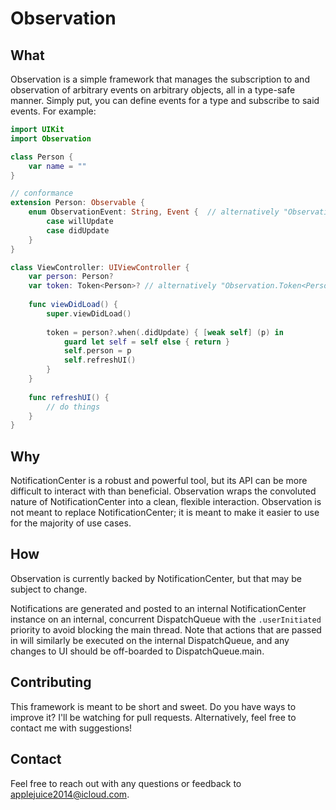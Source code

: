 # Observation

## What
Observation is a simple framework that manages the subscription to and observation of arbitrary events on arbitrary objects, all in a type-safe manner. Simply put, you can define events for a type and subscribe to said events. For example:
```swift
import UIKit
import Observation

class Person {
	var name = ""
}

// conformance
extension Person: Observable {
	enum ObservationEvent: String, Event {	// alternatively "Observation.Event"
		case willUpdate
		case didUpdate
	}
}

class ViewController: UIViewController {
	var person: Person?
	var token: Token<Person>? // alternatively "Observation.Token<Person>?"
	
	func viewDidLoad() {
		super.viewDidLoad()
		
		token = person?.when(.didUpdate) { [weak self] (p) in
			guard let self = self else { return }
			self.person = p
			self.refreshUI()
		}
	}
	
	func refreshUI() {
		// do things
	}
}
```

## Why
NotificationCenter is a robust and powerful tool, but its API can be more difficult to interact with than beneficial. Observation wraps the convoluted nature of NotificationCenter into a clean, flexible interaction. Observation is not meant to replace NotificationCenter; it is meant to make it easier to use for the majority of use cases.

## How
Observation is currently backed by NotificationCenter, but that may be subject to change. 

Notifications are generated and posted to an internal NotificationCenter instance on an internal, concurrent DispatchQueue with the `.userInitiated` priority to avoid blocking the main thread. Note that actions that are passed in will similarly be executed on the internal DispatchQueue, and any changes to UI should be off-boarded to DispatchQueue.main. 

## Contributing
This framework is meant to be short and sweet. Do you have ways to improve it? I'll be watching for pull requests. Alternatively, feel free to contact me with suggestions!

## Contact
Feel free to reach out with any questions or feedback to applejuice2014@icloud.com.
